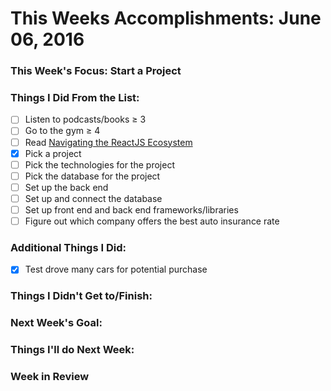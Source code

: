 # This Weeks Accomplishments: June 06, 2016

### This Week's Focus: Start a Project

### Things I Did From the List:
- [ ] Listen to podcasts/books ≥ 3
- [ ] Go to the gym ≥ 4
- [ ] Read [Navigating the ReactJS Ecosystem](https://www.toptal.com/react/navigating-the-react-ecosystem)
- [x] Pick a project
- [ ] Pick the technologies for the project
- [ ] Pick the database for the project
- [ ] Set up the back end
- [ ] Set up and connect the database
- [ ] Set up front end and back end frameworks/libraries
- [ ] Figure out which company offers the best auto insurance rate

### Additional Things I Did:
- [x] Test drove many cars for potential purchase

### Things I Didn't Get to/Finish:

### Next Week's Goal: 

### Things I'll do Next Week:

### Week in Review
